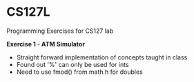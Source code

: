 CS127L
======

Programming Exercises for CS127 lab

**Exercise 1 - ATM Simulator**
 - Straight forward implementation of concepts taught in class
 - Found out '%' can only be used for ints
 - Need to use fmod() from math.h for doubles
